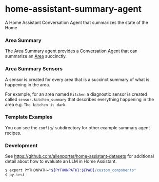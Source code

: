 # home-assistant-summary-agent

A Home Assistant Conversation Agent that summarizes the state of the Home

### Area Summary

The Area Summary agent provides a [Conversation Agent](https://www.home-assistant.io/integrations/conversation/) that can summarize an [Area](https://www.home-assistant.io/docs/organizing/areas/)
succinctly.

### Area Summary Sensors

A sensor is created for every area that is a succinct summary of what is happening in the area.

For example, for an area named `Kitchen` a diagnostic sensor is created called `sensor.kitchen_summary`
that describes everything happening in the area e.g. `The kitchen is dark`.

### Template Examples

You can see the `config/` subdirectory for other example summary agent recipes.

### Development

See https://github.com/allenporter/home-assistant-datasets for additional detail about
how to evaluate an LLM in Home Assistant.

```bash
$ export PYTHONPATH="${PYTHONPATH}:${PWD}/custom_components"
$ py.test
```
